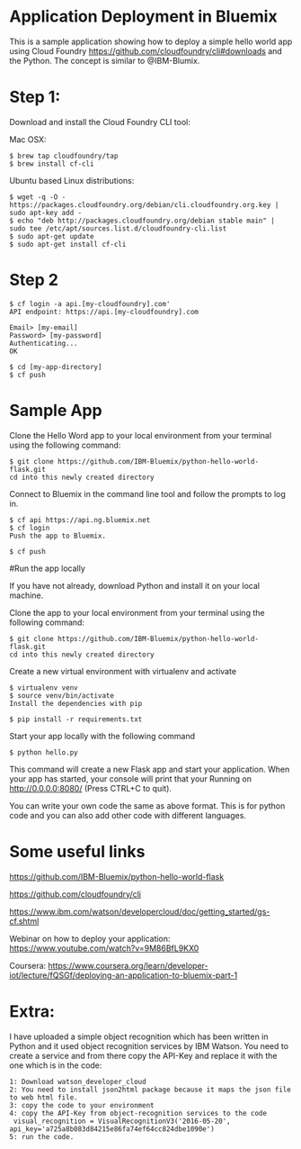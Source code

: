 # Application Deployment in Bluemix
This is a sample application showing how to deploy a simple hello world app using Cloud Foundry https://github.com/cloudfoundry/cli#downloads and the Python. The concept is similar to @IBM-Blumix.

# Step 1:
Download and install the Cloud Foundry CLI tool:

Mac OSX:

	$ brew tap cloudfoundry/tap
	$ brew install cf-cli
Ubuntu based Linux distributions:

	$ wget -q -O - https://packages.cloudfoundry.org/debian/cli.cloudfoundry.org.key | sudo apt-key add -
	$ echo "deb http://packages.cloudfoundry.org/debian stable main" | sudo tee /etc/apt/sources.list.d/cloudfoundry-cli.list
	$ sudo apt-get update
	$ sudo apt-get install cf-cli
# Step 2
    $ cf login -a api.[my-cloudfoundry].com'
    API endpoint: https://api.[my-cloudfoundry].com
	
    Email> [my-email]
    Password> [my-password]
    Authenticating...
    OK
	
	$ cd [my-app-directory]
  	$ cf push
# Sample App

Clone the Hello Word app to your local environment from your terminal using the following command:

	$ git clone https://github.com/IBM-Bluemix/python-hello-world-flask.git
	cd into this newly created directory

Connect to Bluemix in the command line tool and follow the prompts to log in.

	$ cf api https://api.ng.bluemix.net
	$ cf login
	Push the app to Bluemix.

	$ cf push

#Run the app locally

If you have not already, download Python and install it on your local machine. 

Clone the app to your local environment from your terminal using the following command:

	$ git clone https://github.com/IBM-Bluemix/python-hello-world-flask.git
	cd into this newly created directory

Create a new virtual environment with virtualenv and activate

	$ virtualenv venv
	$ source venv/bin/activate
	Install the dependencies with pip

	$ pip install -r requirements.txt
Start your app locally with the following command

	$ python hello.py
This command will create a new Flask app and start your application. 
When your app has started, your console will print that your Running on http://0.0.0.0:8080/ (Press CTRL+C to quit).

You can write your own code the same as above format. This is for python code and you can also add other code with different languages.

# Some useful links

https://github.com/IBM-Bluemix/python-hello-world-flask 
	
https://github.com/cloudfoundry/cli 
	
https://www.ibm.com/watson/developercloud/doc/getting_started/gs-cf.shtml

Webinar on how to deploy your application: https://www.youtube.com/watch?v=9M86BfL9KX0

Coursera: https://www.coursera.org/learn/developer-iot/lecture/fQSGf/deploying-an-application-to-bluemix-part-1

# Extra:

I have uploaded a simple object recognition which has been written in Python and it used object recognition services by IBM Watson. You need to create a service and from there copy the API-Key and replace it with the one which is in the code:
	
	1: Download watson_developer_cloud
	2: You need to install json2html package because it maps the json file to web html file.
	3: copy the code to your environment
	4: copy the API-Key from object-recognition services to the code
	 visual_recognition = VisualRecognitionV3('2016-05-20', api_key='a725a8b083d84215e86fa74ef64cc824dbe1090e')
	5: run the code.
